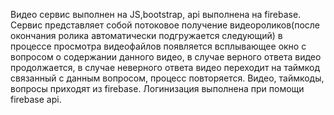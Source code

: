 Видео сервис выполнен на JS,bootstrap, api выполнена на firebase.
Сервис представляет собой потоковое получение видеороликов(после окончания ролика автоматически подгружается следующий) в процессе просмотра видеофайлов
появляется всплывающее окно с вопросом о содержании данного видео, в случае верного ответа видео продолжается, в случае неверного ответа видео переходит на таймкод связанный с данным вопросом, 
процесс повторяется.
Видео, таймкоды, вопросы приходят из firebase.
Логинизация выполнена при помощи firebase api.
